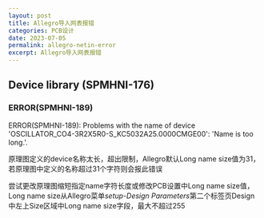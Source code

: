```yaml
---
layout: post
title: Allegro导入网表报错
categories: PCB设计
date: 2023-07-05
permalink: allegro-netin-error
excerpt: Allegro导入网表报错
---
```


## Device library (SPMHNI-176)

### ERROR(SPMHNI-189)

ERROR(SPMHNI-189): Problems with the name of device 'OSCILLATOR_CO4-3R2X5R0-S_KC5032A25.0000CMGE00': 'Name is too long.'.

原理图定义的device名称太长，超出限制，Allegro默认Long name size值为31，若原理图中定义的名称超过31个字符则会报此错误

尝试更改原理图缩短指定name字符长度或修改PCB设置中Long name size值，Long name size从Allegro菜单*setup-Design Parameters*第二个标签页Design中左上Size区域中Long name size字段，最大不超过255

